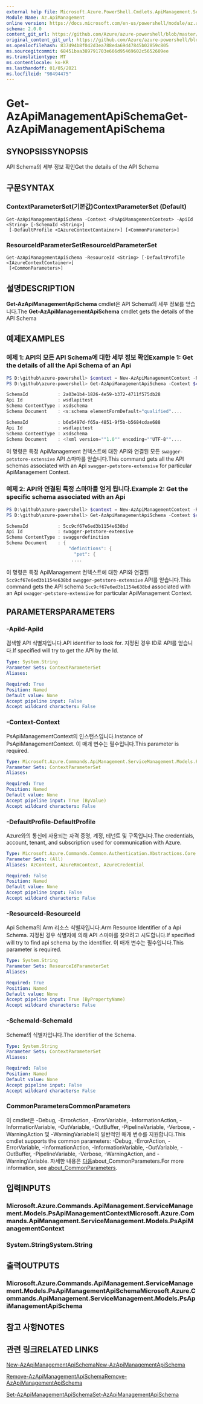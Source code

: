 ```yaml
---
external help file: Microsoft.Azure.PowerShell.Cmdlets.ApiManagement.ServiceManagement.dll-Help.xml
Module Name: Az.ApiManagement
online version: https://docs.microsoft.com/en-us/powershell/module/az.apimanagement/get-azapimanagementapischema
schema: 2.0.0
content_git_url: https://github.com/Azure/azure-powershell/blob/master/src/ApiManagement/ApiManagement/help/Get-AzApiManagementApiSchema.md
original_content_git_url: https://github.com/Azure/azure-powershell/blob/master/src/ApiManagement/ApiManagement/help/Get-AzApiManagementApiSchema.md
ms.openlocfilehash: 837494b8f042d3ea788eda69d47845b02859c805
ms.sourcegitcommit: 68451baa389791703e666d95469602c5652609ee
ms.translationtype: MT
ms.contentlocale: ko-KR
ms.lasthandoff: 01/05/2021
ms.locfileid: "98494475"
---
```

# <span data-ttu-id="161fc-101">Get-AzApiManagementApiSchema</span><span class="sxs-lookup"><span data-stu-id="161fc-101">Get-AzApiManagementApiSchema</span></span>

## <span data-ttu-id="161fc-102">SYNOPSIS</span><span class="sxs-lookup"><span data-stu-id="161fc-102">SYNOPSIS</span></span>
<span data-ttu-id="161fc-103">API Schema의 세부 정보 확인</span><span class="sxs-lookup"><span data-stu-id="161fc-103">Get the details of the API Schema</span></span>

## <span data-ttu-id="161fc-104">구문</span><span class="sxs-lookup"><span data-stu-id="161fc-104">SYNTAX</span></span>

### <span data-ttu-id="161fc-105">ContextParameterSet(기본값)</span><span class="sxs-lookup"><span data-stu-id="161fc-105">ContextParameterSet (Default)</span></span>
```
Get-AzApiManagementApiSchema -Context <PsApiManagementContext> -ApiId <String> [-SchemaId <String>]
 [-DefaultProfile <IAzureContextContainer>] [<CommonParameters>]
```

### <span data-ttu-id="161fc-106">ResourceIdParameterSet</span><span class="sxs-lookup"><span data-stu-id="161fc-106">ResourceIdParameterSet</span></span>
```
Get-AzApiManagementApiSchema -ResourceId <String> [-DefaultProfile <IAzureContextContainer>]
 [<CommonParameters>]
```

## <span data-ttu-id="161fc-107">설명</span><span class="sxs-lookup"><span data-stu-id="161fc-107">DESCRIPTION</span></span>
<span data-ttu-id="161fc-108">**Get-AzApiManagementApiSchema** cmdlet은 API Schema의 세부 정보를 얻습니다.</span><span class="sxs-lookup"><span data-stu-id="161fc-108">The **Get-AzApiManagementApiSchema** cmdlet gets the details of the API Schema</span></span>

## <span data-ttu-id="161fc-109">예제</span><span class="sxs-lookup"><span data-stu-id="161fc-109">EXAMPLES</span></span>

### <span data-ttu-id="161fc-110">예제 1: API의 모든 API Schema에 대한 세부 정보 확인</span><span class="sxs-lookup"><span data-stu-id="161fc-110">Example 1: Get the details of all the Api Schema of an Api</span></span>
```powershell
PS D:\github\azure-powershell> $context = New-AzApiManagementContext -ResourceId /subscriptions/subid/resourceGroups/resourceGroupName/providers/Microsoft.ApiManagement/service/sdktestapim4163
PS D:\github\azure-powershell> Get-AzApiManagementApiSchema -Context $context -ApiId wsdlapitest

SchemaId           : 2a03e1b4-1826-4e59-b372-4711f575db28
Api Id             : wsdlapitest
Schema ContentType : xsdschema
Schema Document    : <s:schema elementFormDefault="qualified"....

SchemaId           : b6e5497d-f65a-4851-9f5b-b5684cdae688
Api Id             : wsdlapitest
Schema ContentType : xsdschema
Schema Document    : <?xml version=""1.0"" encoding=""UTF-8""....
```

<span data-ttu-id="161fc-111">이 명령은 특정 ApiManagement 컨텍스트에 대한 API와 연결된 모든 `swagger-petstore-extensive` API 스마마를 얻습니다.</span><span class="sxs-lookup"><span data-stu-id="161fc-111">This command gets all the API schemas associated with an Api `swagger-petstore-extensive` for particular ApiManagement Context.</span></span>

### <span data-ttu-id="161fc-112">예제 2: API와 연결된 특정 스마마를 얻게 됩니다.</span><span class="sxs-lookup"><span data-stu-id="161fc-112">Example 2: Get the specific schema associated with an Api</span></span>
```powershell
PS D:\github\azure-powershell> $context = New-AzApiManagementContext -ResourceId /subscriptions/subid/resourceGroups/resourceGroupName/providers/Microsoft.ApiManagement/service/sdktestapim4163
PS D:\github\azure-powershell> Get-AzApiManagementApiSchema -Context $context -ApiId swagger-petstore-extensive -SchemaId 5cc9cf67e6ed3b1154e638bd

SchemaId           : 5cc9cf67e6ed3b1154e638bd
Api Id             : swagger-petstore-extensive
Schema ContentType : swaggerdefinition
Schema Document    : {
                       "definitions": {
                         "pet": {
                        ....
```

<span data-ttu-id="161fc-113">이 명령은 특정 ApiManagement 컨텍스트에 대한 API와 연결된 `5cc9cf67e6ed3b1154e638bd` `swagger-petstore-extensive` API를 얻습니다.</span><span class="sxs-lookup"><span data-stu-id="161fc-113">This command gets the API schema `5cc9cf67e6ed3b1154e638bd` associated with an Api `swagger-petstore-extensive` for particular ApiManagement Context.</span></span>

## <span data-ttu-id="161fc-114">PARAMETERS</span><span class="sxs-lookup"><span data-stu-id="161fc-114">PARAMETERS</span></span>

### <span data-ttu-id="161fc-115">-ApiId</span><span class="sxs-lookup"><span data-stu-id="161fc-115">-ApiId</span></span>
<span data-ttu-id="161fc-116">검색할 API 식별자입니다.</span><span class="sxs-lookup"><span data-stu-id="161fc-116">API identifier to look for.</span></span>
<span data-ttu-id="161fc-117">지정된 경우 ID로 API를 얻습니다.</span><span class="sxs-lookup"><span data-stu-id="161fc-117">If specified will try to get the API by the Id.</span></span>

```yaml
Type: System.String
Parameter Sets: ContextParameterSet
Aliases:

Required: True
Position: Named
Default value: None
Accept pipeline input: False
Accept wildcard characters: False
```

### <span data-ttu-id="161fc-118">-Context</span><span class="sxs-lookup"><span data-stu-id="161fc-118">-Context</span></span>
<span data-ttu-id="161fc-119">PsApiManagementContext의 인스턴스입니다.</span><span class="sxs-lookup"><span data-stu-id="161fc-119">Instance of PsApiManagementContext.</span></span>
<span data-ttu-id="161fc-120">이 매개 변수는 필수입니다.</span><span class="sxs-lookup"><span data-stu-id="161fc-120">This parameter is required.</span></span>

```yaml
Type: Microsoft.Azure.Commands.ApiManagement.ServiceManagement.Models.PsApiManagementContext
Parameter Sets: ContextParameterSet
Aliases:

Required: True
Position: Named
Default value: None
Accept pipeline input: True (ByValue)
Accept wildcard characters: False
```

### <span data-ttu-id="161fc-121">-DefaultProfile</span><span class="sxs-lookup"><span data-stu-id="161fc-121">-DefaultProfile</span></span>
<span data-ttu-id="161fc-122">Azure와의 통신에 사용되는 자격 증명, 계정, 테넌트 및 구독입니다.</span><span class="sxs-lookup"><span data-stu-id="161fc-122">The credentials, account, tenant, and subscription used for communication with Azure.</span></span>

```yaml
Type: Microsoft.Azure.Commands.Common.Authentication.Abstractions.Core.IAzureContextContainer
Parameter Sets: (All)
Aliases: AzContext, AzureRmContext, AzureCredential

Required: False
Position: Named
Default value: None
Accept pipeline input: False
Accept wildcard characters: False
```

### <span data-ttu-id="161fc-123">-ResourceId</span><span class="sxs-lookup"><span data-stu-id="161fc-123">-ResourceId</span></span>
<span data-ttu-id="161fc-124">Api Schema의 Arm 리소스 식별자입니다.</span><span class="sxs-lookup"><span data-stu-id="161fc-124">Arm Resource Identifier of a Api Schema.</span></span> <span data-ttu-id="161fc-125">지정된 경우 식별자에 의해 API 스마마를 찾으려고 시도합니다.</span><span class="sxs-lookup"><span data-stu-id="161fc-125">If specified will try to find api schema by the identifier.</span></span> <span data-ttu-id="161fc-126">이 매개 변수는 필수입니다.</span><span class="sxs-lookup"><span data-stu-id="161fc-126">This parameter is required.</span></span>

```yaml
Type: System.String
Parameter Sets: ResourceIdParameterSet
Aliases:

Required: True
Position: Named
Default value: None
Accept pipeline input: True (ByPropertyName)
Accept wildcard characters: False
```

### <span data-ttu-id="161fc-127">-SchemaId</span><span class="sxs-lookup"><span data-stu-id="161fc-127">-SchemaId</span></span>
<span data-ttu-id="161fc-128">Schema의 식별자입니다.</span><span class="sxs-lookup"><span data-stu-id="161fc-128">The identifier of the Schema.</span></span>

```yaml
Type: System.String
Parameter Sets: ContextParameterSet
Aliases:

Required: False
Position: Named
Default value: None
Accept pipeline input: False
Accept wildcard characters: False
```

### <span data-ttu-id="161fc-129">CommonParameters</span><span class="sxs-lookup"><span data-stu-id="161fc-129">CommonParameters</span></span>
<span data-ttu-id="161fc-130">이 cmdlet은 -Debug, -ErrorAction, -ErrorVariable, -InformationAction, -InformationVariable, -OutVariable, -OutBuffer, -PipelineVariable, -Verbose, -WarningAction 및 -WarningVariable의 일반적인 매개 변수를 지원합니다.</span><span class="sxs-lookup"><span data-stu-id="161fc-130">This cmdlet supports the common parameters: -Debug, -ErrorAction, -ErrorVariable, -InformationAction, -InformationVariable, -OutVariable, -OutBuffer, -PipelineVariable, -Verbose, -WarningAction, and -WarningVariable.</span></span> <span data-ttu-id="161fc-131">자세한 내용은 [다음](http://go.microsoft.com/fwlink/?LinkID=113216)about_CommonParameters.</span><span class="sxs-lookup"><span data-stu-id="161fc-131">For more information, see [about_CommonParameters](http://go.microsoft.com/fwlink/?LinkID=113216).</span></span>

## <span data-ttu-id="161fc-132">입력</span><span class="sxs-lookup"><span data-stu-id="161fc-132">INPUTS</span></span>

### <span data-ttu-id="161fc-133">Microsoft.Azure.Commands.ApiManagement.ServiceManagement.Models.PsApiManagementContext</span><span class="sxs-lookup"><span data-stu-id="161fc-133">Microsoft.Azure.Commands.ApiManagement.ServiceManagement.Models.PsApiManagementContext</span></span>

### <span data-ttu-id="161fc-134">System.String</span><span class="sxs-lookup"><span data-stu-id="161fc-134">System.String</span></span>

## <span data-ttu-id="161fc-135">출력</span><span class="sxs-lookup"><span data-stu-id="161fc-135">OUTPUTS</span></span>

### <span data-ttu-id="161fc-136">Microsoft.Azure.Commands.ApiManagement.ServiceManagement.Models.PsApiManagementApiSchema</span><span class="sxs-lookup"><span data-stu-id="161fc-136">Microsoft.Azure.Commands.ApiManagement.ServiceManagement.Models.PsApiManagementApiSchema</span></span>

## <span data-ttu-id="161fc-137">참고 사항</span><span class="sxs-lookup"><span data-stu-id="161fc-137">NOTES</span></span>

## <span data-ttu-id="161fc-138">관련 링크</span><span class="sxs-lookup"><span data-stu-id="161fc-138">RELATED LINKS</span></span>

[<span data-ttu-id="161fc-139">New-AzApiManagementApiSchema</span><span class="sxs-lookup"><span data-stu-id="161fc-139">New-AzApiManagementApiSchema</span></span>](./New-AzApiManagementApiSchema.md)

[<span data-ttu-id="161fc-140">Remove-AzApiManagementApiSchema</span><span class="sxs-lookup"><span data-stu-id="161fc-140">Remove-AzApiManagementApiSchema</span></span>](./Remove-AzApiManagementApiSchema.md)

[<span data-ttu-id="161fc-141">Set-AzApiManagementApiSchema</span><span class="sxs-lookup"><span data-stu-id="161fc-141">Set-AzApiManagementApiSchema</span></span>](./Set-AzApiManagementApiSchema.md)
